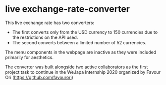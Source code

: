 # live exchange-rate-converter

This live exchange rate has two converters: 
- The first converts only from the USD currency to 150 currencies due to the restrictions on the API used.
- The second converts between a limited number of 52 currencies.

The menu components in the webpage are inactive as they were included primarily for aesthetics.

The converter was built alongside two active collaborators as the first project task to continue in the WeJapa Internship 2020 organized by Favour Ori (https://github.com/favourori)
